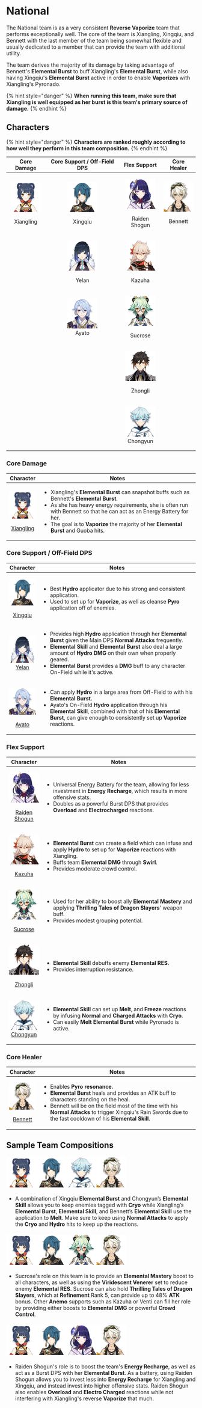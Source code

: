 # National

The National team is as a very consistent **Reverse Vaporize** team that performs exceptionally well. The core of the team is Xiangling, Xingqiu, and Bennett with the last member of the team being somewhat flexible and usually dedicated to a member that can provide the team with additional utility.

The team derives the majority of its damage by taking advantage of Bennett's **Elemental Burst** to buff Xiangling's **Elemental Burst**, while also having Xingqiu's **Elemental Burst** active in order to enable **Vaporizes** with Xiangling's Pyronado.

{% hint style="danger" %}
**When running this team, make sure that Xiangling is well equipped as her burst is this team's primary source of damage.**
{% endhint %}

## Characters

{% hint style="danger" %}
**Characters are ranked roughly according to how well they perform in this team composition.**
{% endhint %}

|                                                  Core Damage                                                  |                                        Core Support / Off-Field DPS                                       |                                                      Flex Support                                                      |                                                Core Healer                                                |
| :-----------------------------------------------------------------------------------------------------------: | :-------------------------------------------------------------------------------------------------------: | :--------------------------------------------------------------------------------------------------------------------: | :-------------------------------------------------------------------------------------------------------: |
| <p><img src="../.gitbook/assets/UI_AvatarIcon_Xiangling.png" alt="" data-size="original"></p><p>Xiangling</p> | <p><img src="../.gitbook/assets/UI_AvatarIcon_Xingqiu.png" alt="" data-size="original"></p><p>Xingqiu</p> | <p><img src="../.gitbook/assets/UI_AvatarIcon_Raiden_Shougun.png" alt="" data-size="original"></p><p>Raiden Shogun</p> | <p><img src="../.gitbook/assets/UI_AvatarIcon_Bennett.png" alt="" data-size="original"></p><p>Bennett</p> |
|                                                                                                               |              <p><img src="../.gitbook/assets/UI_AvatarIcon_Yelan.png" alt=""></p><p>Yelan</p>             |         <p><img src="../.gitbook/assets/UI_AvatarIcon_Kazuha.png" alt="" data-size="original"></p><p>Kazuha</p>        |                                                                                                           |
|                                                                                                               |               <p><img src="../.gitbook/assets/UI_AvatarIcon_Ayato.png" alt=""><br>Ayato</p>               |        <p><img src="../.gitbook/assets/UI_AvatarIcon_Sucrose.png" alt="" data-size="original"></p><p>Sucrose</p>       |                                                                                                           |
|                                                                                                               |                                                                                                           |        <p><img src="../.gitbook/assets/UI_AvatarIcon_Zhongli.png" alt="" data-size="original"></p><p>Zhongli</p>       |                                                                                                           |
|                                                                                                               |                                                                                                           |                   <p><img src="../.gitbook/assets/UI_AvatarIcon_Chongyun.png" alt=""><br>Chongyun</p>                  |                                                                                                           |

### Core Damage

|                                                                          Character                                                                          | Notes                                                                                                                                                                                                                                                                                                                                                                                    |
| :---------------------------------------------------------------------------------------------------------------------------------------------------------: | ---------------------------------------------------------------------------------------------------------------------------------------------------------------------------------------------------------------------------------------------------------------------------------------------------------------------------------------------------------------------------------------- |
| <p><img src="../.gitbook/assets/UI_AvatarIcon_Xiangling.png" alt="" data-size="original"></p><p><a href="../characters/pyro/xiangling.md">Xiangling</a></p> | <ul><li>Xiangling's <strong>Elemental Burst</strong> can snapshot buffs such as Bennett's <strong>Elemental Burst</strong>.</li><li>As she has heavy energy requirements, she is often run with Bennett so that he can act as an Energy Battery for her.</li><li>The goal is to <strong>Vaporize</strong> the majority of her <strong>Elemental Burst</strong> and Guoba hits.</li></ul> |

### Core Support / Off-Field DPS

|                                                                        Character                                                                       | Notes                                                                                                                                                                                                                                                                                                                                                                                                                                                                             |
| :----------------------------------------------------------------------------------------------------------------------------------------------------: | --------------------------------------------------------------------------------------------------------------------------------------------------------------------------------------------------------------------------------------------------------------------------------------------------------------------------------------------------------------------------------------------------------------------------------------------------------------------------------- |
| <p><img src="../.gitbook/assets/UI_AvatarIcon_Xingqiu.png" alt="" data-size="original"></p><p><a href="../characters/hydro/xingqiu.md">Xingqiu</a></p> | <ul><li>Best <strong>Hydro</strong> applicator due to his strong and consistent application.</li><li>Used to set up for <strong>Vaporize</strong>, as well as cleanse <strong>Pyro</strong> application off of enemies.</li></ul>                                                                                                                                                                                                                                                 |
|                <p><img src="../.gitbook/assets/UI_AvatarIcon_Yelan.png" alt=""><br><a href="../characters/hydro/yelan.md">Yelan</a></p>                | <ul><li>Provides high <strong>Hydro</strong> application through her <strong>Elemental Burst</strong> given the Main DPS <strong>Normal Attacks</strong> frequently.</li><li><strong>Elemental Skill</strong> and <strong>Elemental Burst</strong> also deal a large amount of <strong>Hydro DMG</strong> on their own when properly geared.</li><li><strong>Elemental Burst</strong> provides a <strong>DMG</strong> buff to any character On-Field while it's active.</li></ul> |
|               <p><img src="../.gitbook/assets/UI_AvatarIcon_Ayato.png" alt=""></p><p><a href="../characters/hydro/ayato.md">Ayato</a></p>              | <ul><li>Can apply <strong>Hydro</strong> in a large area <strong></strong> from Off-Field to with his <strong>Elemental Burst.</strong></li><li>Ayato's On-Field <strong>Hydro</strong> application through his <strong>Elemental Skill</strong>, combined with that of his <strong>Elemental Burst</strong>, can give enough to consistently set up <strong>Vaporize</strong> reactions.</li></ul>                                                                               |

### Flex Support

|                                                                                  Character                                                                                  | Notes                                                                                                                                                                                                                                                                                                                |
| :-------------------------------------------------------------------------------------------------------------------------------------------------------------------------: | -------------------------------------------------------------------------------------------------------------------------------------------------------------------------------------------------------------------------------------------------------------------------------------------------------------------- |
| <p><img src="../.gitbook/assets/UI_AvatarIcon_Raiden_Shougun.png" alt="" data-size="original"></p><p><a href="../characters/electro/raiden-shogun.md">Raiden Shogun</a></p> | <ul><li>Universal Energy Battery for the team, allowing for less investment in <strong>Energy Recharge</strong>, which results in more offensive stats.</li><li>Doubles as a powerful Burst DPS that provides <strong>Overload</strong> and <strong>Electrocharged</strong> reactions.</li></ul>                     |
|             <p><img src="../.gitbook/assets/UI_AvatarIcon_Kazuha.png" alt="" data-size="original"></p><p><a href="../characters/anemo/kazuha.md">Kazuha</a></p>             | <ul><li><strong>Elemental Burst</strong> can create a field which can infuse and apply <strong>Hydro</strong> to set up for <strong>Vaporize</strong> reactions with Xiangling.</li><li>Buffs team <strong>Elemental DMG</strong> through <strong>Swirl</strong>.</li><li>Provides moderate crowd control.</li></ul> |
|            <p><img src="../.gitbook/assets/UI_AvatarIcon_Sucrose.png" alt="" data-size="original"></p><p><a href="../characters/anemo/sucrose.md">Sucrose</a></p>           | <ul><li>Used for her ability to boost ally <strong>Elemental Mastery</strong> and applying <strong>Thrilling Tales of Dragon Slayers</strong>' weapon buff.</li><li>Provides modest grouping potential.</li></ul>                                                                                                    |
|             <p><img src="../.gitbook/assets/UI_AvatarIcon_Zhongli.png" alt="" data-size="original"></p><p><a href="../characters/geo/zhongli.md">Zhongli</a></p>            | <ul><li><strong>Elemental Skill</strong> debuffs enemy <strong>Elemental RES.</strong></li><li>Provides interruption resistance.</li></ul>                                                                                                                                                                           |
|                       <p><img src="../.gitbook/assets/UI_AvatarIcon_Chongyun.png" alt=""><br><a href="../characters/cryo/chongyun.md">Chongyun</a></p>                      | <ul><li><strong>Elemental Skill</strong> can set up <strong>Melt</strong>, and <strong>Freeze</strong> reactions by infusing <strong>Normal</strong> and <strong>Charged Attacks</strong> with <strong>Cryo</strong>.</li><li>Can easily <strong>Melt Elemental Burst</strong> while Pyronado is active.</li></ul>   |

### Core Healer

|                                                                       Character                                                                       | Notes                                                                                                                                                                                                                                                                                                                                                                    |
| :---------------------------------------------------------------------------------------------------------------------------------------------------: | ------------------------------------------------------------------------------------------------------------------------------------------------------------------------------------------------------------------------------------------------------------------------------------------------------------------------------------------------------------------------ |
| <p><img src="../.gitbook/assets/UI_AvatarIcon_Bennett.png" alt="" data-size="original"></p><p><a href="../characters/pyro/bennett.md">Bennett</a></p> | <ul><li>Enables <strong>Pyro resonance.</strong></li><li><strong>Elemental Burst</strong> heals and provides an ATK buff to characters standing on the heal.</li><li>Bennett will be on the field most of the time with his <strong>Normal Attacks</strong> to trigger Xingqiu's Rain Swords due to the fast cooldown of his <strong>Elemental Skill</strong>.</li></ul> |

## Sample Team Compositions

#### ![](../.gitbook/assets/UI\_AvatarIcon\_Xiangling.png)![](../.gitbook/assets/UI\_AvatarIcon\_Xingqiu.png)![](../.gitbook/assets/UI\_AvatarIcon\_Chongyun.png)![](../.gitbook/assets/UI\_AvatarIcon\_Bennett.png)

* A combination of Xingqiu **Elemental Burst** and Chongyun’s **Elemental Skill** allows you to keep enemies tagged with **Cryo** while Xiangling’s **Elemental Burst**, **Elemental Skill**, and Bennett’s **Elemental Skill** use the application to **Melt**. Make sure to keep using **Normal Attacks** to apply the **Cryo** and **Hydro** hits to keep up the reactions.

#### ![](../.gitbook/assets/UI\_AvatarIcon\_Xiangling.png)![](../.gitbook/assets/UI\_AvatarIcon\_Xingqiu.png)![](../.gitbook/assets/UI\_AvatarIcon\_Sucrose.png)![](../.gitbook/assets/UI\_AvatarIcon\_Bennett.png)

* Sucrose's role on this team is to provide an **Elemental Mastery** boost to all characters, as well as using the **Viridescent Venerer** set to reduce enemy **Elemental RES**. Sucrose can also hold **Thrilling Tales of Dragon Slayers**, which at **Refinement** Rank 5, can provide up to 48% **ATK** bonus. Other **Anemo** supports such as Kazuha or Venti can fill her role by providing either boosts to **Elemental DMG** or powerful **Crowd Control**.

#### ![](../.gitbook/assets/UI\_AvatarIcon\_Xiangling.png)![](../.gitbook/assets/UI\_AvatarIcon\_Xingqiu.png)![](../.gitbook/assets/UI\_AvatarIcon\_Raiden\_Shougun.png)![](../.gitbook/assets/UI\_AvatarIcon\_Bennett.png)

* Raiden Shogun's role is to boost the team's **Energy Recharge**, as well as act as a Burst DPS with her **Elemental Burst**. As a battery, using Raiden Shogun allows you to invest less into **Energy Recharge** for Xiangling and Xingqiu, and instead invest into higher offensive stats. Raiden Shogun also enables **Overload** and **Electro Charged** reactions while not interfering with Xiangling's reverse **Vaporize** that much.
